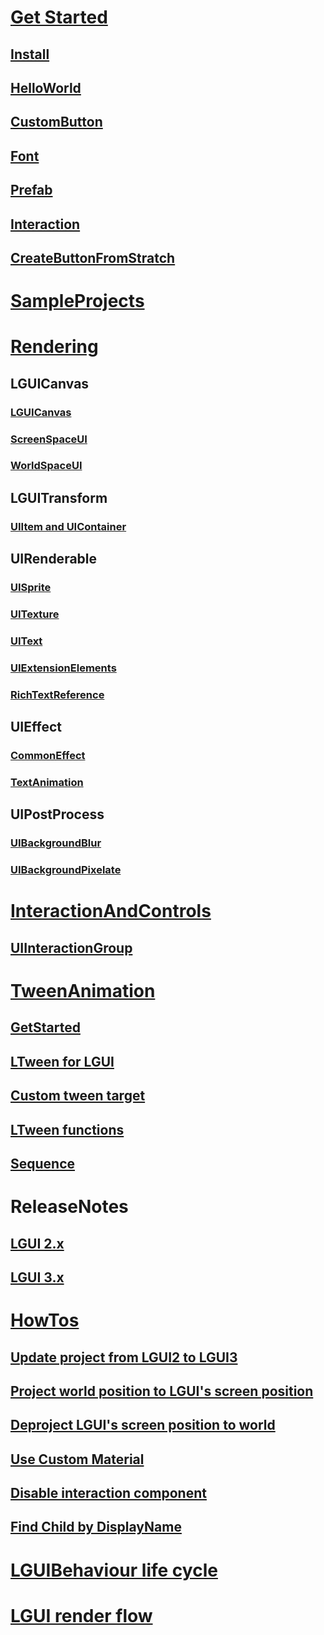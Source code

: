 # [Get Started](GetStarted/index.md)

## [Install](GetStarted/Install/index.md)

## [HelloWorld](GetStarted/HelloWorld/index.md)

## [CustomButton](GetStarted/CustomButton/index.md)

## [Font](GetStarted/Font/index.md)

## [Prefab](GetStarted/Prefab/index.md)

## [Interaction](GetStarted/Interaction/index.md)

## [CreateButtonFromStratch](GetStarted/CreateButton/index.md)

# [SampleProjects](SampleProjects/index.md)

# [Rendering](Rendering/index.md)

## LGUICanvas

### [LGUICanvas](Rendering/LGUICanvas/index.md)

### [ScreenSpaceUI](Rendering/ScreenSpaceUI/index.md)

### [WorldSpaceUI](Rendering/WorldSpaceUI/index.md)

## LGUITransform

### [UIItem and UIContainer](Rendering/UIItem/index.md)

## UIRenderable

### [UISprite](Rendering/UISprite/index.md)

### [UITexture](Rendering/UITexture/index.md)

### [UIText](Rendering/UIText/index.md)

### [UIExtensionElements](Rendering/UIExtensionElements/index.md)

### [RichTextReference](Rendering/RichTextReference/index.md)

## UIEffect

### [CommonEffect](Rendering/CommonEffect/index.md)

### [TextAnimation](Rendering/TextAnimation/index.md)

## UIPostProcess

### [UIBackgroundBlur](Rendering/UIBackgroundBlur/index.md)

### [UIBackgroundPixelate](Rendering/UIBackgroundPixelate/index.md)

<!-- # [Layout](Layout/index.md) -->

# [InteractionAndControls](InteractionAndControls/index.md)

## [UIInteractionGroup](InteractionAndControls/UIInteractionGroup/index.md)

# [TweenAnimation](LTween/index.md)

## [GetStarted](LTween/GetStarted/index.md)

## [LTween for LGUI](LTween/LGUI/index.md)

## [Custom tween target](LTween/Custom/index.md)

## [LTween functions](LTween/Functions/index.md)

## [Sequence](LTween/Sequence/index.md)

# ReleaseNotes

## [LGUI 2.x](ReleaseNotes/v2/index.md)

## [LGUI 3.x](ReleaseNotes/v3/index.md)

# [HowTos](HowTos/index.md)

## [Update project from LGUI2 to LGUI3](HowTos/UpdateTo3/index.md)

## [Project world position to LGUI's screen position](HowTos/ProjectWorldToScreen/index.md)

## [Deproject LGUI's screen position to world](HowTos/DeprojectScreenToWorld/index.md)

## [Use Custom Material](HowTos/CustomMaterial/index.md)

## [Disable interaction component](HowTos/DisableInteractionComponent/index.md)

## [Find Child by DisplayName](HowTos/FindChildByDisplayName/index.md)

# [LGUIBehaviour life cycle](LGUIBehaviour/index.md)

# [LGUI render flow](LGUIRenderFlow/index.md)
